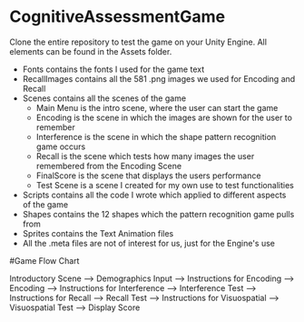 # CognitiveAssessmentGame

Clone the entire repository to test the game on your Unity Engine. All elements can be found in the Assets folder.

- Fonts contains the fonts I used for the game text 
- RecallImages contains all the 581 .png images we used for Encoding and Recall 
- Scenes contains all the scenes of the game 
  - Main Menu is the intro scene, where the user can start the game 
  - Encoding is the scene in which the images are shown for the user to remember
  - Interference is the scene in which the shape pattern recognition game occurs
  - Recall is the scene which tests how many images the user remembered from the Encoding Scene
  - FinalScore is the scene that displays the users performance
  - Test Scene is a scene I created for my own use to test functionalities
- Scripts contains all the code I wrote which applied to different aspects of the game
- Shapes contains the 12 shapes which the pattern recognition game pulls from
- Sprites contains the Text Animation files
- All the .meta files are not of interest for us, just for the Engine's use

#Game Flow Chart

Introductory Scene --> Demographics Input --> Instructions for Encoding --> Encoding --> Instructions for Interference --> Interference Test --> Instructions for Recall --> Recall Test --> Instructions for Visuospatial --> Visuospatial Test --> Display Score
